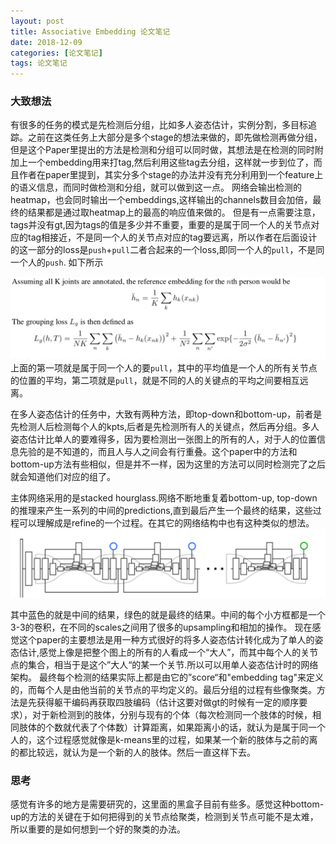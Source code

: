 ```yaml
---
layout: post
title: Associative Embedding 论文笔记
date: 2018-12-09
categories: [论文笔记]
tags: 论文笔记
---
```

<!--more-->

### 大致想法
有很多的任务的模式是先检测后分组，比如多人姿态估计，实例分割，多目标追踪。之前在这类任务上大部分是多个stage的想法来做的，即先做检测再做分组，但是这个Paper里提出的方法是检测和分组可以同时做，其想法是在检测的同时附加上一个embedding用来打tag,然后利用这些tag去分组，这样就一步到位了，而且作者在paper里提到，其实分多个stage的办法并没有充分利用到一个feature上的语义信息，而同时做检测和分组，就可以做到这一点。
网络会输出检测的heatmap，也会同时输出一个embeddings,这样输出的channels数目会加倍，最终的结果都是通过取heatmap上的最高的响应值来做的。
但是有一点需要注意，tags并没有gt,因为tags的值是多少并不重要，重要的是属于同一个人的关节点对应的tag相接近，不是同一个人的关节点对应的tag要远离，所以作者在后面设计的这一部分的loss是`push`+`pull`二者合起来的一个loss,即同一个人的`pull`，不是同一个人的`push`.
如下所示

![avator](/images/embedding1.png)
上面的第一项就是属于同一个人的要`pull`，其中的平均值是一个人的所有关节点的位置的平均，第二项就是`pull`，就是不同的人的关键点的平均之间要相互远离。

在多人姿态估计的任务中，大致有两种方法，即top-down和bottom-up，前者是先检测人后检测每个人的kpts,后者是先检测所有人的关键点，然后再分组。多人姿态估计比单人的要难得多，因为要检测出一张图上的所有的人，对于人的位置信息先验的是不知道的，而且人与人之间会有行重叠。这个paper中的方法和bottom-up方法有些相似，但是并不一样，因为这里的方法可以同时检测完了之后就会知道他们对应的组了。

主体网络采用的是stacked hourglass.网络不断地重复着bottom-up, top-down的推理来产生一系列的中间的predictions,直到最后产生一个最终的结果，这些过程可以理解成是refine的一个过程。在其它的网络结构中也有这种类似的想法。
![avator](/images/embedding2.png)

其中蓝色的就是中间的结果，绿色的就是最终的结果。中间的每个小方框都是一个3-3的卷积，在不同的scales之间用了很多的upsampling和相加的操作。
现在感觉这个paper的主要想法是用一种方式很好的将多人姿态估计转化成为了单人的姿态估计,感觉上像是把整个图上的所有的人看成一个“大人”，而其中每个人的关节点的集合，相当于是这个”大人“的某一个关节.所以可以用单人姿态估计时的网络架构。
最终每个检测的结果实际上都是由它的”score“和"embedding tag"来定义的，而每个人是由他当前的关节点的平均定义的。最后分组的过程有些像聚类。方法是先获得躯干编码再获取四肢编码（估计这要对做gt的时候有一定的顺序要求），对于新检测到的肢体，分别与现有的个体（每次检测同一个肢体的时候，相同肢体的个数就代表了个体数）计算距离，如果距离小的话，就认为是属于同一个人的，这个过程感觉就像是k-means里的过程，如果某一个新的肢体与之前的离的都比较远，就认为是一个新的人的肢体。然后一直这样下去。

### 思考 

感觉有许多的地方是需要研究的，这里面的黑盒子目前有些多。感觉这种bottom-up的方法的关键在于如何把得到的关节点给聚类，检测到关节点可能不是太难，所以重要的是如何想到一个好的聚类的办法。



